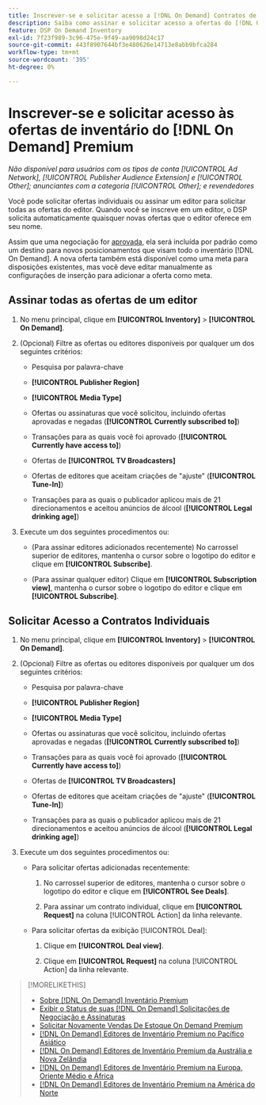 ```yaml
---
title: Inscrever-se e solicitar acesso a [!DNL On Demand] Contratos de inventário Premium
description: Saiba como assinar e solicitar acesso a ofertas do [!DNL On Demand].
feature: DSP On Demand Inventory
exl-id: 7f23f989-3c96-475e-9f49-aa9098d24c17
source-git-commit: 443f8907644bf3e480626e14713e8abb9bfca284
workflow-type: tm+mt
source-wordcount: '395'
ht-degree: 0%

---
```


# Inscrever-se e solicitar acesso às ofertas de inventário do [!DNL On Demand] Premium

*Não disponível para usuários com os tipos de conta [!UICONTROL Ad Network], [!UICONTROL Publisher Audience Extension] e [!UICONTROL Other]; anunciantes com a categoria [!UICONTROL Other]; e revendedores*

Você pode solicitar ofertas individuais ou assinar um editor para solicitar todas as ofertas do editor. Quando você se inscreve em um editor, o DSP solicita automaticamente quaisquer novas ofertas que o editor oferece em seu nome.

Assim que uma negociação for [aprovada](/help/dsp/inventory/on-demand-inventory-view-status.md), ela será incluída por padrão como um destino para novos posicionamentos que visam todo o inventário [!DNL On Demand]. A nova oferta também está disponível como uma meta para disposições existentes, mas você deve editar manualmente as configurações de inserção para adicionar a oferta como meta.

## Assinar todas as ofertas de um editor

1. No menu principal, clique em **[!UICONTROL Inventory]** > **[!UICONTROL On Demand]**.

1. (Opcional) Filtre as ofertas ou editores disponíveis por qualquer um dos seguintes critérios:

   * Pesquisa por palavra-chave

   * **[!UICONTROL Publisher Region]**

   * **[!UICONTROL Media Type]**

   * Ofertas ou assinaturas que você solicitou, incluindo ofertas aprovadas e negadas (**[!UICONTROL Currently subscribed to]**)

   * Transações para as quais você foi aprovado (**[!UICONTROL Currently have access to]**)

   * Ofertas de **[!UICONTROL TV Broadcasters]**

   * Ofertas de editores que aceitam criações de &quot;ajuste&quot; (**[!UICONTROL Tune-In]**)

   * Transações para as quais o publicador aplicou mais de 21 direcionamentos e aceitou anúncios de álcool (**[!UICONTROL Legal drinking age]**)

1. Execute um dos seguintes procedimentos ou:

   * (Para assinar editores adicionados recentemente) No carrossel superior de editores, mantenha o cursor sobre o logotipo do editor e clique em **[!UICONTROL Subscribe]**.

   * (Para assinar qualquer editor) Clique em **[!UICONTROL Subscription view]**, mantenha o cursor sobre o logotipo do editor e clique em **[!UICONTROL Subscribe]**.

## Solicitar Acesso a Contratos Individuais

1. No menu principal, clique em **[!UICONTROL Inventory]** > **[!UICONTROL On Demand]**.

1. (Opcional) Filtre as ofertas ou editores disponíveis por qualquer um dos seguintes critérios:

   * Pesquisa por palavra-chave

   * **[!UICONTROL Publisher Region]**

   * **[!UICONTROL Media Type]**

   * Ofertas ou assinaturas que você solicitou, incluindo ofertas aprovadas e negadas (**[!UICONTROL Currently subscribed to]**)

   * Transações para as quais você foi aprovado (**[!UICONTROL Currently have access to]**)

   * Ofertas de **[!UICONTROL TV Broadcasters]**

   * Ofertas de editores que aceitam criações de &quot;ajuste&quot; (**[!UICONTROL Tune-In]**)

   * Transações para as quais o publicador aplicou mais de 21 direcionamentos e aceitou anúncios de álcool (**[!UICONTROL Legal drinking age]**)

1. Execute um dos seguintes procedimentos ou:

   * Para solicitar ofertas adicionadas recentemente:

      1. No carrossel superior de editores, mantenha o cursor sobre o logotipo do editor e clique em **[!UICONTROL See Deals]**.

      1. Para assinar um contrato individual, clique em **[!UICONTROL Request]** na coluna [!UICONTROL Action] da linha relevante.

   * Para solicitar ofertas da exibição [!UICONTROL Deal]:

      1. Clique em **[!UICONTROL Deal view]**.

      1. Clique em **[!UICONTROL Request]** na coluna [!UICONTROL Action] da linha relevante.

>[!MORELIKETHIS]
>
>* [Sobre [!DNL On Demand] Inventário Premium](on-demand-inventory-about.md)
>* [Exibir o Status de suas [!DNL On Demand] Solicitações de Negociação e Assinaturas](on-demand-inventory-view-status.md)
>* [Solicitar Novamente Vendas De Estoque On Demand Premium](on-demand-inventory-rerequest.md)
>* [[!DNL On Demand] Editores de Inventário Premium no Pacífico Asiático](on-demand-inventory-publishers-apac.md)
>* [[!DNL On Demand] Editores de Inventário Premium da Austrália e Nova Zelândia](on-demand-inventory-publishers-anz.md)
>* [[!DNL On Demand] Editores de Inventário Premium na Europa, Oriente Médio e África](on-demand-inventory-publishers-emea.md)
>* [[!DNL On Demand] Editores de Inventário Premium na América do Norte](on-demand-inventory-publishers-na.md)
